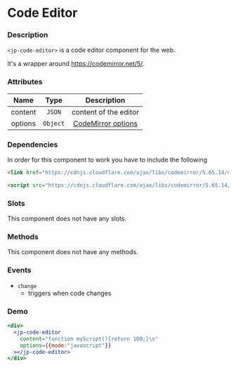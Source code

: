 # Code Editor

### Description

`<jp-code-editor>` is a code editor component for the web.

It's a wrapper around https://codemirror.net/5/.

### Attributes

| **Name** | **Type** | **Description** |
| :----: | :----: | :---: |
| content | `JSON` | content of the editor |
| options | `Object` | [CodeMirror options](https://codemirror.net/5/doc/manual.html#config) |


### Dependencies

In order for this component to work you have to include the following

```html
<link href="https://cdnjs.cloudflare.com/ajax/libs/codemirror/5.65.14/codemirror.min.css" rel="stylesheet">
```

```html
<script src="https://cdnjs.cloudflare.com/ajax/libs/codemirror/5.65.14/codemirror.min.js"></script>
```

### Slots

This component does not have any slots.

### Methods

This component does not have any methods.

### Events

- `change`
  - triggers when code changes

### Demo

```jsx live
<div>
  <jp-code-editor
    content="function myScript(){return 100;}\n"
    options={{mode:"javascript"}}
  ></jp-code-editor>
</div>
```
